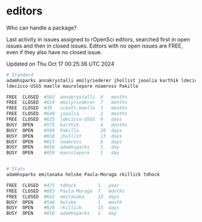 # editors

Who can handle a package?

Last activity in issues assigned to rOpenSci editors, searched first in open
issues and then in closed issues. Editors with no open issues are FREE, even if
they also have no closed issue.


Updated on Thu Oct 17 00:25:36 UTC 2024

```bash
# Standard
adamhsparks annakrystalli emilyriederer jhollist jooolia karthik ldecicco
ldecicco-USGS maelle maurolepore noamross Pakillo

FREE  CLOSED  #502  annakrystalli  8   months
FREE  CLOSED  #619  emilyriederer  7   months
FREE  CLOSED  #39   sckott,maelle  3   months
FREE  CLOSED  #648  jooolia        2   months
FREE  CLOSED  #625  ldecicco-USGS  9   days
BUSY  OPEN    #575  karthik        4   months
BUSY  OPEN    #599  Pakillo        26  days
BUSY  OPEN    #658  jhollist       13  days
BUSY  OPEN    #615  noamross       6   days
BUSY  OPEN    #656  adamhsparks    1   day
BUSY  OPEN    #659  maurolepore    1   day


# Stats
adamhsparks emitanaka helske Paula-Moraga rkillick tdhock

FREE  CLOSED  #475  tdhock        1   year
FREE  CLOSED  #603  Paula-Moraga  7   months
FREE  CLOSED  #642  emitanaka     13  days
BUSY  OPEN    #546  helske        1   month
BUSY  OPEN    #626  rkillick      13  days
BUSY  OPEN    #656  adamhsparks   1   day
```
